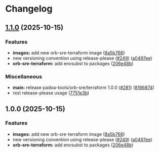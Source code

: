# Changelog

## [1.1.0](https://github.com/padoa/container-images/compare/padoa-tools/orb-sre/terraform-v1.0.0...padoa-tools/orb-sre/terraform-v1.1.0) (2025-10-15)


### Features

* **images:** add new orb-sre-terraform image ([8a5b766](https://github.com/padoa/container-images/commit/8a5b766a43cc93fccd15a83beba479f726fdc288))
* new versioning convention using release-please ([#249](https://github.com/padoa/container-images/issues/249)) ([a0497ee](https://github.com/padoa/container-images/commit/a0497ee2fadeefbc704157c4e7623456dc18754a))
* **orb-sre-terraform:** add envsubst to packages ([206e48b](https://github.com/padoa/container-images/commit/206e48b342b098dcf5e3b4d1a0d12b89c11ccfe2))


### Miscellaneous

* **main:** release padoa-tools/orb-sre/terraform 1.0.0 ([#281](https://github.com/padoa/container-images/issues/281)) ([8166874](https://github.com/padoa/container-images/commit/81668740b6353b11a4efe31c5d012bd7e485a22b))
* rest release-please usage ([7751e3b](https://github.com/padoa/container-images/commit/7751e3b47e5a0b0e18721780834739bebfd6f767))

## 1.0.0 (2025-10-15)

### Features
* **images:** add new orb-sre-terraform image ([8a5b766](https://github.com/padoa/container-images/commit/8a5b766a43cc93fccd15a83beba479f726fdc288))
* new versioning convention using release-please ([#249](https://github.com/padoa/container-images/issues/249)) ([a0497ee](https://github.com/padoa/container-images/commit/a0497ee2fadeefbc704157c4e7623456dc18754a))
* **orb-sre-terraform:** add envsubst to packages ([206e48b](https://github.com/padoa/container-images/commit/206e48b342b098dcf5e3b4d1a0d12b89c11ccfe2))
